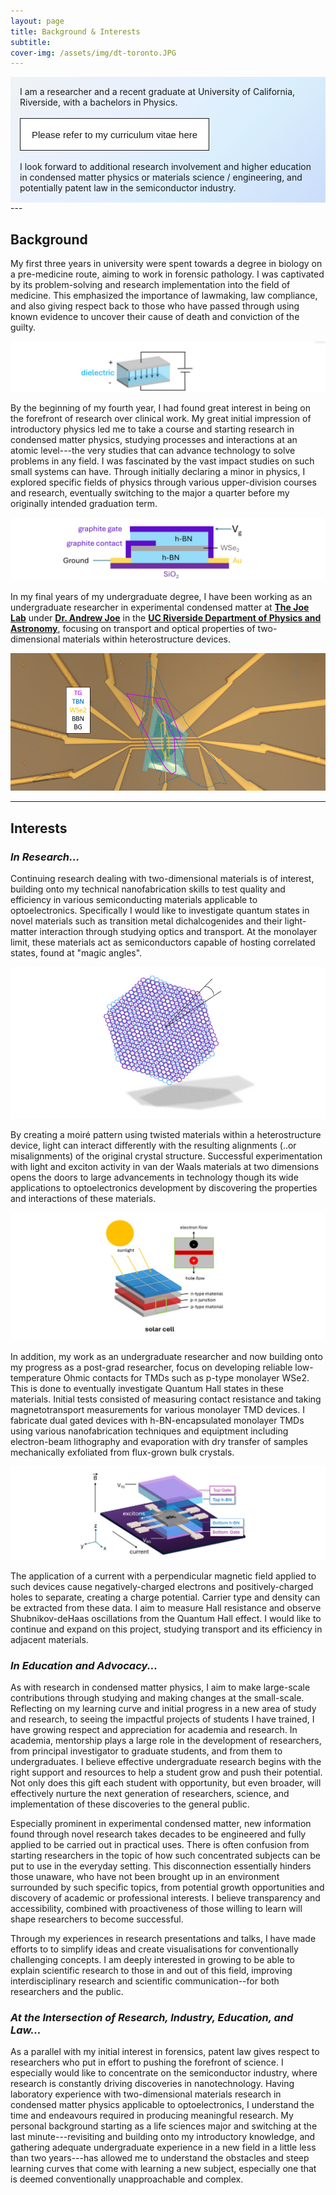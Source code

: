```yaml
---
layout: page
title: Background & Interests
subtitle:
cover-img: /assets/img/dt-toronto.JPG
---
```

<div class="welcome" style = "padding:15px">
I am a researcher and a recent graduate at University of California, Riverside, with a bachelors in Physics. 
<br><br>
<a href = "https://veecarling.github.io/assets/files/Vanessa_Kwong_CV.pdf" target = "_blank">
<button class="button-57" role="button"><span class="text">Please refer to my curriculum vitae here</span><span>CV</span></button>
</a>
<br><br>
I look forward to additional research involvement and higher education in condensed matter physics or materials science / engineering, and potentially patent law in the semiconductor industry. 
</div>
---

## Background ##
My first three years in university were spent towards a degree in biology on a pre-medicine route, aiming to work in forensic pathology. I was captivated by its problem-solving 
and research implementation into the field of medicine. This emphasized the importance of lawmaking, law compliance, and also giving respect back to those who have passed through using known evidence to uncover their cause of death and conviction of the guilty. 

![Dielectric](assets/img/dielectric.jpg)

By the beginning of my fourth year, I had found great interest in being on the forefront of research over clinical work. My great initial impression of introductory physics led me to take a course and starting research in condensed matter physics, studying processes and interactions at an atomic level---the very studies that can advance technology to solve problems in any field. I was fascinated by the vast impact studies on such small systems can have. Through initially declaring a minor in physics, I explored specific fields of physics through various upper-division courses and research, eventually switching to the major a quarter before my originally intended graduation term.

![Transistor](assets/img/transistor.jpg)


In my final years of my undergraduate degree, I have been working as an undergraduate researcher in experimental condensed matter at [**The Joe Lab**](https://joelab.ucr.edu/) under [**Dr. Andrew Joe**](https://profiles.ucr.edu/app/home/profile/ajoe) in the [**UC Riverside Department of Physics and Astronomy**](https://www.physics.ucr.edu/), focusing on transport and optical properties of two-dimensional materials within heterostructure devices.

![Device](assets/img/dev-r1-adjusted.jpg)


---

## Interests ##
### *In Research...* ###
Continuing research dealing with two-dimensional materials is of interest, building onto my technical nanofabrication skills to test quality and efficiency in various semiconducting materials applicable to optoelectronics. Specifically I would like to investigate quantum states in novel materials such as transition metal dichalcogenides and their light-matter interaction through studying optics and transport. At the monolayer limit, these materials act as semiconductors capable of hosting correlated states, found at "magic angles". 

![Research](assets/img/moire.jpg)

By creating a moiré pattern using twisted materials within a heterostructure device, light can interact differently with the resulting alignments (..or misalignments) of the original crystal structure. Successful experimentation with light and exciton activity in van der Waals materials at two dimensions opens the doors to large advancements in technology though its wide applications to optoelectronics development by discovering the properties and interactions of these materials.

![solarcell](assets/img/solarcell.jpg)

In addition, my work as an undergraduate researcher and now building onto my progress as a post-grad researcher, focus on developing reliable low-temperature Ohmic contacts for TMDs such as p-type monolayer WSe2. This is done to eventually investigate Quantum Hall states in these materials. Initial tests consisted of measuring contact resistance and taking magnetotransport measurements for various monolayer TMD devices. I fabricate dual gated devices with h-BN-encapsulated monolayer TMDs using various nanofabrication techniques and equiptment including electron-beam lithography and evaporation with dry transfer of samples mechanically exfoliated from flux-grown bulk crystals. 

![Reseach](assets/img/transport-device.jpg)

The application of a current with a perpendicular magnetic field applied to such devices cause negatively-charged electrons and positively-charged holes to separate, creating a charge potential. Carrier type and density can be extracted from these data. I aim to measure Hall resistance and observe Shubnikov-deHaas oscillations from the Quantum Hall effect. I would like to continue and expand on this project, studying transport and its efficiency in adjacent materials.



### *In Education and Advocacy...* ###
As with research in condensed matter physics, I aim to make large-scale contributions through studying and making changes at the small-scale. Reflecting on my learning curve and initial progress in a new area of study and research, to seeing the impactful projects of students I have trained, I have growing respect and appreciation for academia and research. In academia, mentorship plays a large role in the development of researchers, from principal investigator to graduate students, and from them to undergraduates. I believe effective undergraduate research begins with the right support and resources to help a student grow and push their potential. Not only does this gift each student with opportunity, but even broader, will effectively nurture the next generation of researchers, science, and implementation of these discoveries to the general public.

Especially prominent in experimental condensed matter, new information found through novel research takes decades to be engineered and fully applied to be carried out in practical uses. There is often confusion from starting researchers in the topic of how such concentrated subjects can be put to use in the everyday setting. This disconnection essentially hinders those unaware, who have not been brought up in an environment surrounded by such specific topics, from potential growth opportunities and discovery of academic or professional interests. I believe transparency and accessibility, combined with proactiveness of those willing to learn will shape researchers to become successful.

Through my experiences in research presentations and talks, I have made efforts to to simplify ideas and create visualisations for conventionally challenging concepts. I am deeply interested in growing to be able to explain scientific research to those in and out of this field, improving interdisciplinary research and scientific communication--for both researchers and the public.


### *At the Intersection of Research, Industry, Education, and Law...* ###
As a parallel with my initial interest in forensics, patent law gives respect to researchers who put in effort to pushing the forefront of science. I especially would like to concentrate on the semiconductor industry, where research is constantly driving discoveries in nanotechnology. Having laboratory experience with two-dimensional materials research in condensed matter physics applicable to optoelectronics, I understand the time and endeavours required in producing meaningful research. My personal background starting as a life sciences major and switching at the last minute---revisiting and building onto my introductory knowledge, and gathering adequate undergraduate experience in a new field in a little less than two years---has allowed me to understand the obstacles and steep learning curves that come with learning a new subject, especially one that is deemed conventionally unapproachable and complex.


<style>
.button-57 {
  position: relative;
  overflow: hidden;
  border: 1px solid #18181a;
  color: #18181a;
  display: inline-block;
  font-size: 15px;
  line-height: 15px;
  padding: 18px 18px 17px;
  text-decoration: none;
  cursor: pointer;
  background: #fff;
  user-select: none;
  -webkit-user-select: none;
  touch-action: manipulation;
}

.button-57 span:first-child {
  position: relative;
  transition: color 600ms cubic-bezier(0.48, 0, 0.12, 1);
  z-index: 10;
}

.button-57 span:last-child {
  color: white;
  display: block;
  position: absolute;
  bottom: 0;
  transition: all 500ms cubic-bezier(0.48, 0, 0.12, 1);
  z-index: 100;
  opacity: 0;
  top: 50%;
  left: 50%;
  transform: translateY(225%) translateX(-50%);
  height: 14px;
  line-height: 13px;
}

.button-57:after {
  content: "";
  position: absolute;
  bottom: -50%;
  left: 0;
  width: 100%;
  height: 100%;
  background-color: black;
  transform-origin: bottom center;
  transition: transform 600ms cubic-bezier(0.48, 0, 0.12, 1);
  transform: skewY(9.3deg) scaleY(0);
  z-index: 50;
}

.button-57:hover:after {
  transform-origin: bottom center;
  transform: skewY(9.3deg) scaleY(2);
}

.button-57:hover span:last-child {
  transform: translateX(-50%) translateY(-100%);
  opacity: 1;
  transition: all 900ms cubic-bezier(0.48, 0, 0.12, 1);
}

.welcome {
    background: linear-gradient(-45deg, #cbdcfa, #d9eefc, #e9f0fd , #eff3f5);
    animation: gradient 15s ease infinite;
}

@keyframes gradient {
    0% {
        background-position: 0% 50%;
    }
    50% {
        background-position: 100% 50%;
    }
    100% {
        background-position: 0% 50%;
    }
}
</style>

